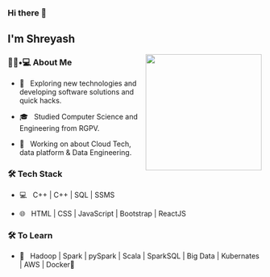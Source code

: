 ### Hi there 👋<h2> I'm Shreyash</h2>

<img align='right' src="https://media.giphy.com/media/M9gbBd9nbDrOTu1Mqx/giphy.gif" width="230">

<h3> 👨🏻•💻 About Me </h3>

- 🤔 &nbsp; Exploring new technologies and developing software solutions and quick hacks.

- 🎓 &nbsp; Studied Computer Science and Engineering from RGPV.

- 🌱 &nbsp; Working on about Cloud Tech, data platform & Data Engineering.

<h3>🛠 Tech Stack</h3>

- 💻 &nbsp; C++ | C++ | SQL | SSMS

- 🌐 &nbsp; HTML | CSS | JavaScript | Bootstrap | ReactJS

<!--
- 🛢 &nbsp; MySQL | SSMS
- 🔧 &nbsp; Git | Azure Devops
-->

<h3>🛠 To Learn</h3>

- 🔧 &nbsp; Hadoop | Spark | pySpark | Scala | SparkSQL | Big Data | Kubernates | AWS | Docker🐳 

